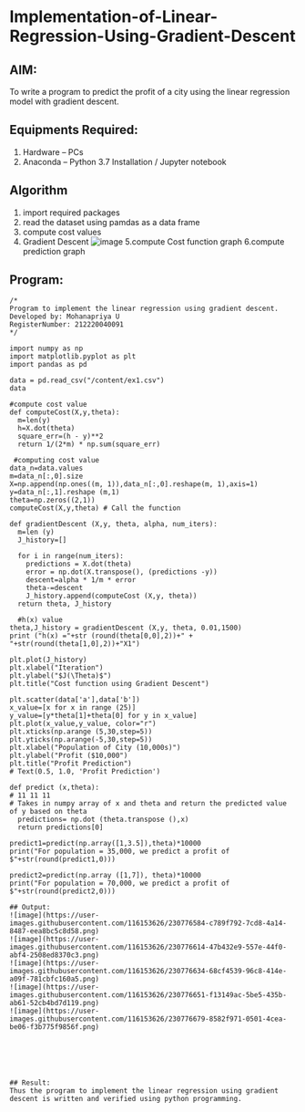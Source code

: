 # Implementation-of-Linear-Regression-Using-Gradient-Descent

## AIM:
To write a program to predict the profit of a city using the linear regression model with gradient descent.

## Equipments Required:
1. Hardware – PCs
2. Anaconda – Python 3.7 Installation / Jupyter notebook

## Algorithm
1. import required packages
2. read the dataset using pamdas as a data frame
3. compute cost values
4. Gradient Descent
![image](https://user-images.githubusercontent.com/116153626/230776444-811c5901-49bb-4fb0-90c7-a407ffabcc2f.png)
5.compute Cost function graph
6.compute prediction graph

## Program:
```
/*
Program to implement the linear regression using gradient descent.
Developed by: Mohanapriya U
RegisterNumber: 212220040091
*/

import numpy as np
import matplotlib.pyplot as plt
import pandas as pd

data = pd.read_csv("/content/ex1.csv")
data

#compute cost value
def computeCost(X,y,theta):
  m=len(y) 
  h=X.dot(theta) 
  square_err=(h - y)**2
  return 1/(2*m) * np.sum(square_err) 
  
 #computing cost value
data_n=data.values
m=data_n[:,0].size
X=np.append(np.ones((m, 1)),data_n[:,0].reshape(m, 1),axis=1)
y=data_n[:,1].reshape (m,1) 
theta=np.zeros((2,1))
computeCost(X,y,theta) # Call the function

def gradientDescent (X,y, theta, alpha, num_iters):
  m=len (y)
  J_history=[]
  
  for i in range(num_iters):
    predictions = X.dot(theta)
    error = np.dot(X.transpose(), (predictions -y))
    descent=alpha * 1/m * error 
    theta-=descent
    J_history.append(computeCost (X,y, theta))
  return theta, J_history
  
  #h(x) value
theta,J_history = gradientDescent (X,y, theta, 0.01,1500)
print ("h(x) ="+str (round(theta[0,0],2))+" + "+str(round(theta[1,0],2))+"X1")

plt.plot(J_history)
plt.xlabel("Iteration") 
plt.ylabel("$J(\Theta)$")
plt.title("Cost function using Gradient Descent")

plt.scatter(data['a'],data['b'])
x_value=[x for x in range (25)]
y_value=[y*theta[1]+theta[0] for y in x_value]
plt.plot(x_value,y_value, color="r")
plt.xticks(np.arange (5,30,step=5)) 
plt.yticks(np.arange(-5,30,step=5)) 
plt.xlabel("Population of City (10,000s)") 
plt.ylabel("Profit ($10,000") 
plt.title("Profit Prediction")
# Text(0.5, 1.0, 'Profit Prediction')

def predict (x,theta):
# 11 11 11
# Takes in numpy array of x and theta and return the predicted value of y based on theta
  predictions= np.dot (theta.transpose (),x)
  return predictions[0]
  
predict1=predict(np.array([1,3.5]),theta)*10000
print("For population = 35,000, we predict a profit of $"+str(round(predict1,0)))

predict2=predict(np.array ([1,7]), theta)*10000
print("For population = 70,000, we predict a profit of $"+str(round(predict2,0)))

## Output:
![image](https://user-images.githubusercontent.com/116153626/230776584-c789f792-7cd8-4a14-8487-eea8bc5c8d58.png)
![image](https://user-images.githubusercontent.com/116153626/230776614-47b432e9-557e-44f0-abf4-2508ed8370c3.png)
![image](https://user-images.githubusercontent.com/116153626/230776634-68cf4539-96c8-414e-a09f-781cbfc160a5.png)
![image](https://user-images.githubusercontent.com/116153626/230776651-f13149ac-5be5-435b-ab61-52cb4bd7d119.png)
![image](https://user-images.githubusercontent.com/116153626/230776679-8582f971-0501-4cea-be06-f3b775f9856f.png)






## Result:
Thus the program to implement the linear regression using gradient descent is written and verified using python programming.
